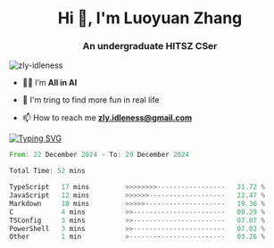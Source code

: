 <h1 align="center">Hi 👋, I'm Luoyuan Zhang</h1>

<h3 align="center">An undergraduate HITSZ CSer</h3>

<p align="left"> <img src="https://komarev.com/ghpvc/?username=zly-idleness&label=Profile%20views&color=0e75b6&style=flat" alt="zly-idleness" /> </p>


- 👨‍💻 I’m **All in AI**

- 🌱 I'm tring to find more fun in real life

- 📫 How to reach me **zly.idleness@gmail.com**



[![Typing SVG](https://readme-typing-svg.herokuapp.com?font=Fira+Code&pause=1000&width=435&lines=I+Maybe+Slow)](https://git.io/typing-svg)


<!--START_SECTION:waka-->

```rust
From: 22 December 2024 - To: 29 December 2024

Total Time: 52 mins

TypeScript   17 mins         >>>>>>>>-----------------   31.72 %
JavaScript   12 mins         >>>>>>-------------------   22.47 %
Markdown     10 mins         >>>>>--------------------   19.36 %
C            4 mins          >>-----------------------   08.29 %
TSConfig     3 mins          >>-----------------------   07.07 %
PowerShell   3 mins          >>-----------------------   07.02 %
Other        1 min           >------------------------   03.26 %
```

<!--END_SECTION:waka-->


